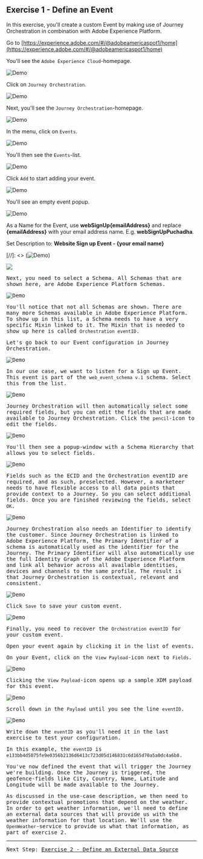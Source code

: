 ## Exercise 1 - Define an Event

In this exercise, you'll create a custom Event by making use of Journey Orchestration in combination with Adobe Experience Platform.

Go to [https://experience.adobe.com/#/@adobeamericaspot1/home](https://experience.adobe.com/#/@adobeamericaspot1/home)

You'll see the ``Adobe Experience Cloud``-homepage.

![Demo](./images/aec.png)

Click on ``Journey Orchestration``.
 
![Demo](./images/aecjo.png)

Next, you'll see the ``Journey Orchestration``-homepage.

![Demo](./images/aecjoh.png)

In the menu, click on ``Events``.

![Demo](./images/menuevents.png)

You'll then see the ``Events``-list.

![Demo](./images/eventshome.png)

Click ``Add`` to start adding your event.

![Demo](./images/add.png)

You'll see an empty event popup.

![Demo](./images/emptyevent.png)

As a Name for the Event, use **webSignUp{emailAddress}** and replace **{emailAddress}** with your email address name. E.g. **webSignUpPuchadha**.

Set Description to: **Website Sign up Event - {your email name}**

[//]: <> (![Demo](./images/evname.png))

<kbd>
<img src="./images/evname.png">
</kdb>

Next, you need to select a Schema. All Schemas that are shown here, are Adobe Experience Platform Schemas.

![Demo](./images/evschema.png)

You'll notice that not all Schemas are shown. There are many more Schemas available in Adobe Experience Platform.
To show up in this list, a Schema needs to have a very specific Mixin linked to it. The Mixin that is needed to show up here is called ``Orchestration eventID``.

Let's go back to our Event configuration in Journey Orchestration.

![Demo](./images/evschema.png)

In our use case, we want to listen for a Sign up Event. This event is part of the ``web_event_schema v.1`` schema. Select this from the list.

![Demo](./images/evschema1.png)

Journey Orchestration will then automatically select some required fields, but you can edit the fields that are made available to Journey Orchestration.
Click the ``pencil``-icon to edit the fields.

![Demo](./images/editfields.png)

You'll then see a popup-window with a Schema Hierarchy that allows you to select fields.

![Demo](./images/popup.png)

Fields such as the ECID and the Orchestration eventID are required, and as such, preselected.
However, a marketeer needs to have flexible access to all data points that provide context to a Journey. So you can select additional fields.
Once you are finished reviewing the fields, select ``OK``.

![Demo](./images/popupok.png)

Journey Orchestration also needs an Identifier to identify the customer. Since Journey Orchestration is linked to Adobe Experience Platform, the Primary Identifier of a schema is automatically used as the identifier for the Journey. 
The Primary Identifier will also automatically use the full Identity Graph of the Adobe Experience Platform and link all behavior across all available identities, devices and channels to the same profile. The result is that Journey Orchestration is contextual, relevant and consistent.

![Demo](./images/eventidentifier.png)

Click ``Save`` to save your custom event.

![Demo](./images/save.png)

Finally, you need to recover the ``Orchestration eventID`` for your custom event. 

Open your event again by clicking it in the list of events.

On your Event, click on the ``View Payload``-icon next to ``Fields``.

![Demo](./images/fieldseye.png)

Clicking the ``View Payload``-icon opens up a sample XDM payload for this event.

![Demo](./images/fieldseyepayload.png)

Scroll down in the ``Payload`` until you see the line ``eventID``.

![Demo](./images/fieldseyepayloadev.png)

Write down the ``eventID`` as you'll need it in the last exercise to test your configuration.

In this example, the ``eventID`` is ``e133bb4d5075fe9e0356b2136d6413c723d05d146831c6d165d70a5a0dc4a6b8``.


You've now defined the event that will trigger the Journey we're building. Once the Journey is triggered, the geofence-fields like City, Country, Name, Latitude and Longitude will be made available to the Journey.

As discussed in the use-case description, we then need to provide contextual promotions that depend on the weather. In order to get weather information, we'll need to define an external data sources that will provide us with the weather information for that location. We'll use the ``OpenWeather``-service to provide us what that information, as part of exercise 2.

---

Next Step: [Exercise 2 - Define an External Data Source](./Exercise2-DataSources.md)
